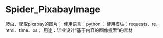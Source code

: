 ﻿# Spider_PixabayImage
爬虫，爬取pixabay的图片；
使用语言：python；
使用模块：requests、re、html、time、os；
用途：毕业设计“基于内容的图像搜索”的素材

